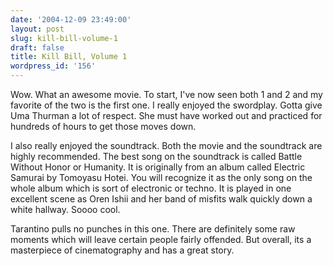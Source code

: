 ```yaml
---
date: '2004-12-09 23:49:00'
layout: post
slug: kill-bill-volume-1
draft: false
title: Kill Bill, Volume 1
wordpress_id: '156'
---
```


Wow. What an awesome movie. To start, I've now seen both 1 and 2 and my favorite of the two is the first one. I really enjoyed the swordplay. Gotta give Uma Thurman a lot of respect. She must have worked out and practiced for hundreds of hours to get those moves down.  

  

I also really enjoyed the soundtrack. Both the movie and the soundtrack are highly recommended. The best song on the soundtrack is called Battle Without Honor or Humanity. It is originally from an album called Electric Samurai by Tomoyasu Hotei. You will recognize it as the only song on the whole album which is sort of electronic or techno. It is played in one excellent scene as Oren Ishii and her band of misfits walk quickly down a white hallway. Soooo cool.  

  

Tarantino pulls no punches in this one. There are definitely some raw moments which will leave certain people fairly offended. But overall, its a masterpiece of cinematography and has a great story.

